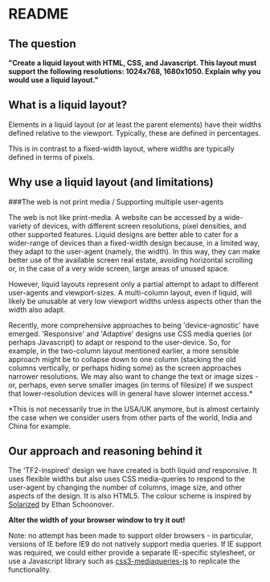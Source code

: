 README
======

The question
------------

**"Create a liquid layout with HTML, CSS, and Javascript. This layout must support the following resolutions: 1024x768, 1680x1050. Explain why you would use a liquid layout."**

What is a liquid layout?
------------------------

Elements in a liquid layout (or at least the parent elements) have their widths defined relative to the viewport. Typically, these are defined in percentages.

This is in contrast to a fixed-width layout, where widths are typically defined in terms of pixels.

Why use a liquid layout (and limitations)
-----------------------------------------

###The web is not print media / Supporting multiple user-agents

The web is not like print-media. A website can be accessed by a wide-variety of devices, with different screen resolutions, pixel densities, and other supported features. Liquid designs are better able to cater for a wider-range of devices than a fixed-width design because, in a limited way, they adapt to the user-agent (namely, the width). In this way, they can make better use of the available screen real estate, avoiding horizontal scrolling or, in the case of a very wide screen, large areas of unused space.

However, liquid layouts represent only a partial attempt to adapt to different user-agents and viewport-sizes. A multi-column layout, even if liquid, will likely be unusable at very low viewport widths unless aspects other than the width also adapt.

Recently, more comprehensive approaches to being 'device-agnostic' have emerged. 'Responsive' and 'Adaptive' designs use CSS media queries (or perhaps Javascript) to adapt or respond to the user-device. So, for example, in the two-column layout mentioned earlier, a more sensible approach might be to collapse down to one column (stacking the old columns vertically, or perhaps hiding some) as the screen approaches narrower resolutions. We may also want to change the text or image sizes - or, perhaps, even serve smaller images (in terms of filesize) if we suspect that lower-resolution devices will in general have slower internet access.*

*This is not necessarily true in the USA/UK anymore, but is almost certainly the case when we consider users from other parts of the world, India and China for example.

Our approach and reasoning behind it
------------------------------------

The 'TF2-inspired' design we have created is both liquid *and* responsive. It uses flexible widths but also uses CSS media-queries to respond to the user-agent by changing the number of columns, image size, and other aspects of the design. It is also HTML5. The colour scheme is inspired by [Solarized](http://ethanschoonover.com/solarized) by Ethan Schoonover.

**Alter the width of your browser window to try it out!**

Note: no attempt has been made to support older browsers - in particular, versions of IE before IE9 do not natively support media queries. If IE support was required, we could either provide a separate IE-specific stylesheet, or use a Javascript library such as [css3-mediaqueries-js](http://code.google.com/p/css3-mediaqueries-js/) to replicate the functionality.